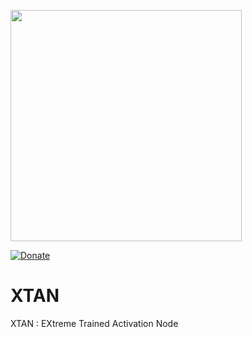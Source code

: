 <p align="left">
  <img width="370" src="https://github.com/digantamisra98/XTAN/blob/master/Assets/logo_transparent.png">
</p>

[![Donate](https://img.shields.io/badge/License-MIT-brightgreen.svg)](LICENSE)

# XTAN
XTAN : EXtreme Trained Activation Node

